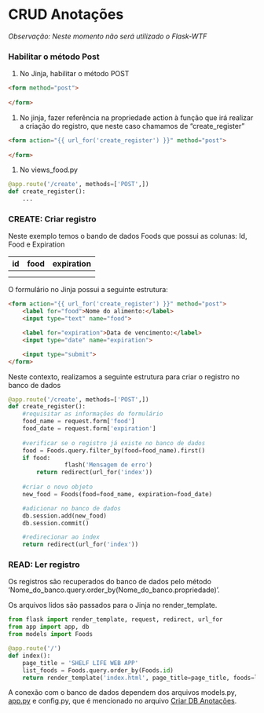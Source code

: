 # CRUD Anotações

*Observação: Neste momento não será utilizado o Flask-WTF*

### Habilitar o método Post

1. No Jinja, habilitar o método POST

```html
<form method="post">
    
</form>
```

1. No jinja, fazer referência na propriedade action à função que irá realizar a criação do registro, que neste caso chamamos de “create_register”

```html
<form action="{{ url_for('create_register') }}" method="post">
    
</form>
```

1. No views_food.py

```python
@app.route('/create', methods=['POST',])
def create_register():
    ...
```

### CREATE: Criar registro

Neste exemplo temos o bando de dados Foods que possui as colunas: Id, Food e Expiration

| id | food | expiration |
| --- | --- | --- |
|  |  |  |
|  |  |  |

O formulário no Jinja possui a seguinte estrutura:

```html
<form action="{{ url_for('create_register') }}" method="post">
    <label for="food">Nome do alimento:</label>
    <input type="text" name="food">

    <label for="expiration">Data de vencimento:</label>
    <input type="date" name="expiration">

    <input type="submit">
</form>
```

Neste contexto, realizamos a seguinte estrutura para criar o registro no banco de dados

```python
@app.route('/create', methods=['POST',])
def create_register():
    #requisitar as informações do formulário
    food_name = request.form['food']
    food_date = request.form['expiration']
    
    #verificar se o registro já existe no banco de dados
    food = Foods.query.filter_by(food=food_name).first()
    if food:
				flash('Mensagem de erro')
        return redirect(url_for('index'))
    
    #criar o novo objeto
    new_food = Foods(food=food_name, expiration=food_date)

    #adicionar no banco de dados
    db.session.add(new_food)
    db.session.commit()

    #redirecionar ao index
    return redirect(url_for('index'))
```

### READ: Ler registro

Os registros são recuperados do banco de dados pelo método ‘Nome_do_banco.query.order_by(Nome_do_banco.propriedade)’. 

Os arquivos lidos são passados para o Jinja no render_template.

```python
from flask import render_template, request, redirect, url_for
from app import app, db
from models import Foods

@app.route('/')
def index():
    page_title = 'SHELF LIFE WEB APP'
    list_foods = Foods.query.order_by(Foods.id)
    return render_template('index.html', page_title=page_title, foods=list_foods)
```

A conexão com o banco de dados dependem dos arquivos models.py, [app.py](http://app.py) e config.py, que é mencionado no arquivo [Criar DB Anotações](/docs/criar_db_anotacoes.md).